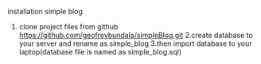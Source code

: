 installation  simple blog
1. clone project files from github  https://github.com/geofreybundala/simpleBlog.git
2.create database to your server and rename as simple_blog
3.then import database to your laptop(database file is named as simple_blog.sql) 
